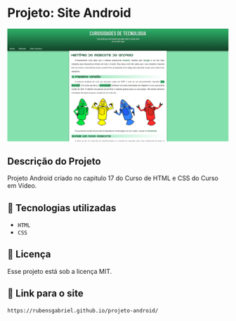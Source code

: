 # Projeto: Site Android

![preview](./imagens/preview.png)

## Descrição do Projeto
<p> Projeto Android criado no capitulo 17 do Curso de HTML e CSS do Curso em Vídeo. </p>

## 🚀 Tecnologias utilizadas
- ``HTML``
- ``CSS``

## :memo: Licença

Esse projeto está sob a licença MIT.

## 🔗 Link para o site

```
https://rubensgabriel.github.io/projeto-android/
```
